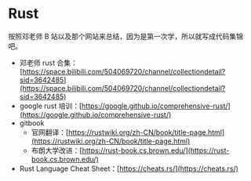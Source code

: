 # Rust

按照邓老师 B 站以及那个网站来总结，因为是第一次学，所以就写成代码集锦吧。

* 邓老师 rust 合集：[https://space.bilibili.com/504069720/channel/collectiondetail?sid=3642485](https://space.bilibili.com/504069720/channel/collectiondetail?sid=3642485)
* google rust 培训：[https://google.github.io/comprehensive-rust/](https://google.github.io/comprehensive-rust/)
* gitbook
  * 官网翻译：[https://rustwiki.org/zh-CN/book/title-page.html](https://rustwiki.org/zh-CN/book/title-page.html)
  * 布朗大学改进：[https://rust-book.cs.brown.edu/](https://rust-book.cs.brown.edu/)
* Rust Language Cheat Sheet：[https://cheats.rs/](https://cheats.rs/)